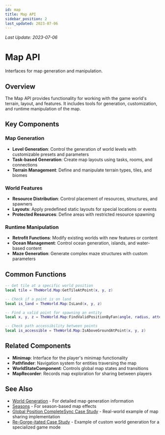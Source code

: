 ```yaml
---
id: map
title: Map API
sidebar_position: 2
last_updated: 2023-07-06
---
```

*Last Update: 2023-07-06*
# Map API

Interfaces for map generation and manipulation.

## Overview

The Map API provides functionality for working with the game world's terrain, layout, and features. It includes tools for generation, customization, and runtime manipulation of the map.

## Key Components

### Map Generation

- **Level Generation**: Control the generation of world levels with customizable presets and parameters
- **Task-based Generation**: Create map layouts using tasks, rooms, and connections
- **Terrain Management**: Define and manipulate terrain types, tiles, and biomes

### World Features

- **Resource Distribution**: Control placement of resources, structures, and spawners
- **Layouts**: Apply predefined static layouts for special locations or events
- **Protected Resources**: Define areas with restricted resource spawning

### Runtime Manipulation

- **Retrofit Functions**: Modify existing worlds with new features or content
- **Ocean Management**: Control ocean generation, islands, and water-based content
- **Maze Generation**: Generate complex maze structures with custom parameters

## Common Functions

```lua
-- Get tile at a specific world position
local tile = TheWorld.Map:GetTileAtPoint(x, y, z)

-- Check if a point is on land
local is_land = TheWorld.Map:IsLand(x, y, z)

-- Find a valid point for spawning an entity
local x, y, z = TheWorld.Map:FindValidPositionByFan(angle, radius, attempts, center_x, center_z)

-- Check path accessibility between points
local is_accessible = TheWorld.Map:IsAboveGroundAtPoint(x, y, z)
```

## Related Components

- **Minimap**: Interface for the player's minimap functionality
- **Pathfinder**: Navigation system for entities traversing the map
- **WorldStateComponent**: Controls global map states and transitions
- **MapRecorder**: Records map exploration for sharing between players

## See Also

- [World Generation](worldgen.md) - For detailed map generation information
- [Seasons](seasons.md) - For season-based map effects
- [Global Position CompleteSync Case Study](../examples/case-global-position.md) - Real-world example of map sharing implementation
- [Re-Gorge-itated Case Study](../examples/case-regorgeitaled.md) - Example of custom world generation for a specialized game mode 
